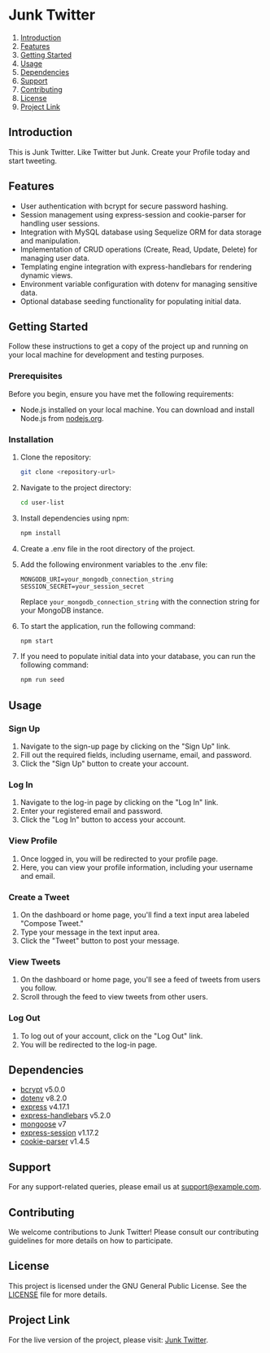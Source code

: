 # Junk Twitter

1. [Introduction](#introduction)
2. [Features](#features)
3. [Getting Started](#getting-started)
4. [Usage](#usage)
5. [Dependencies](#dependencies)
6. [Support](#support)
7. [Contributing](#contributing)
8. [License](#license)
9. [Project Link](#project-link)

## Introduction

This is Junk Twitter. Like Twitter but Junk. Create your Profile today and start tweeting.

## Features
- User authentication with bcrypt for secure password hashing.
- Session management using express-session and cookie-parser for handling user sessions.
- Integration with MySQL database using Sequelize ORM for data storage and manipulation.
- Implementation of CRUD operations (Create, Read, Update, Delete) for managing user data.
- Templating engine integration with express-handlebars for rendering dynamic views.
- Environment variable configuration with dotenv for managing sensitive data.
- Optional database seeding functionality for populating initial data.

## Getting Started

Follow these instructions to get a copy of the project up and running on your local machine for development and testing purposes.

### Prerequisites

Before you begin, ensure you have met the following requirements:

- Node.js installed on your local machine. You can download and install Node.js from [nodejs.org](https://nodejs.org/).

### Installation

1. Clone the repository:

   ```bash
   git clone <repository-url>
   ```
2. Navigate to the project directory:
   ```bash
   cd user-list
   ```
3. Install dependencies using npm:
    ```bash
   npm install
   ```
4. Create a .env file in the root directory of the project.
5. Add the following environment variables to the .env file:
   ```plaintext
   MONGODB_URI=your_mongodb_connection_string
   SESSION_SECRET=your_session_secret
   ```
   Replace `your_mongodb_connection_string` with the connection string for your MongoDB instance.

6. To start the application, run the following command:
    ```bash
   npm start
   ```

7. If you need to populate initial data into your database, you can run the following command:
    ```bash
   npm run seed
   ```

## Usage

### Sign Up

1. Navigate to the sign-up page by clicking on the "Sign Up" link.
2. Fill out the required fields, including username, email, and password.
3. Click the "Sign Up" button to create your account.

### Log In

1. Navigate to the log-in page by clicking on the "Log In" link.
2. Enter your registered email and password.
3. Click the "Log In" button to access your account.

### View Profile

1. Once logged in, you will be redirected to your profile page.
2. Here, you can view your profile information, including your username and email.

### Create a Tweet

1. On the dashboard or home page, you'll find a text input area labeled "Compose Tweet."
2. Type your message in the text input area.
3. Click the "Tweet" button to post your message.

### View Tweets

1. On the dashboard or home page, you'll see a feed of tweets from users you follow.
2. Scroll through the feed to view tweets from other users.

### Log Out

1. To log out of your account, click on the "Log Out" link.
2. You will be redirected to the log-in page.


## Dependencies
- [bcrypt](https://www.npmjs.com/package/bcrypt) v5.0.0
- [dotenv](https://www.npmjs.com/package/dotenv) v8.2.0
- [express](https://www.npmjs.com/package/express) v4.17.1
- [express-handlebars](https://www.npmjs.com/package/express-handlebars) v5.2.0
- [mongoose](https://www.npmjs.com/package/mongoose) v7
- [express-session](https://www.npmjs.com/package/express-session) v1.17.2
- [cookie-parser](https://www.npmjs.com/package/cookie-parser) v1.4.5

## Support

For any support-related queries, please email us at [support@example.com](mailto:support@example.com).

## Contributing

We welcome contributions to Junk Twitter! Please consult our contributing guidelines for more details on how to participate.

## License

This project is licensed under the GNU General Public License. See the [LICENSE](LICENSE.md) file for more details.

## Project Link

For the live version of the project, please visit: [Junk Twitter]().